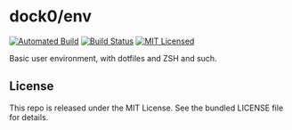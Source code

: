 dock0/env
=======

[![Automated Build](https://img.shields.io/docker/build/dock0/env.svg)](https://hub.docker.com/r/dock0/env/)
[![Build Status](https://img.shields.io/circleci/project/dock0/env/master.svg)](https://circleci.com/gh/dock0/env)
[![MIT Licensed](http://img.shields.io/badge/license-MIT-green.svg)](https://tldrlegal.com/license/mit-license)

Basic user environment, with dotfiles and ZSH and such.

## License

This repo is released under the MIT License. See the bundled LICENSE file for details.

